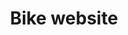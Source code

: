 ---
title: Bike website
src: https://i.pinimg.com/564x/95/71/e8/9571e8d4996835c9611385f42ed77c37.jpg
source: Pinterest
attr: https://www.pinterest.com/pin/325807354287057570/
---